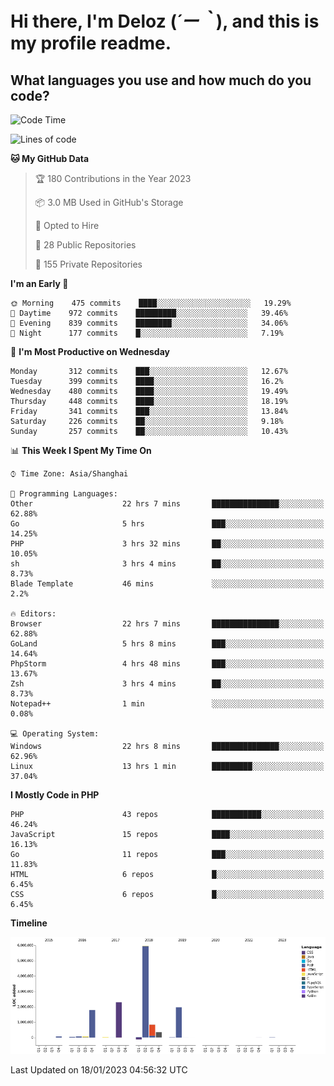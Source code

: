 # **Hi there, I'm Deloz (*´ー｀*), and this is my profile readme.**
<!--  [![Profile views](https://gpvc.arturio.dev/dank-del)](https://github.com/dank-del) -->
## **What languages you use and how much do you code?**

<!--START_SECTION:waka-->
![Code Time](http://img.shields.io/badge/Code%20Time-725%20hrs%2042%20mins-blue)

![Lines of code](https://img.shields.io/badge/From%20Hello%20World%20I%27ve%20Written-13%20Million%20lines%20of%20code-blue)

**🐱 My GitHub Data** 

> 🏆 180 Contributions in the Year 2023
 > 
> 📦 3.0 MB Used in GitHub's Storage 
 > 
> 💼 Opted to Hire
 > 
> 📜 28 Public Repositories 
 > 
> 🔑 155 Private Repositories  
 > 
**I'm an Early 🐤** 

```text
🌞 Morning    475 commits    ████░░░░░░░░░░░░░░░░░░░░░   19.29% 
🌆 Daytime    972 commits    █████████░░░░░░░░░░░░░░░░   39.46% 
🌃 Evening    839 commits    ████████░░░░░░░░░░░░░░░░░   34.06% 
🌙 Night      177 commits    █░░░░░░░░░░░░░░░░░░░░░░░░   7.19%

```
📅 **I'm Most Productive on Wednesday** 

```text
Monday       312 commits    ███░░░░░░░░░░░░░░░░░░░░░░   12.67% 
Tuesday      399 commits    ████░░░░░░░░░░░░░░░░░░░░░   16.2% 
Wednesday    480 commits    ████░░░░░░░░░░░░░░░░░░░░░   19.49% 
Thursday     448 commits    ████░░░░░░░░░░░░░░░░░░░░░   18.19% 
Friday       341 commits    ███░░░░░░░░░░░░░░░░░░░░░░   13.84% 
Saturday     226 commits    ██░░░░░░░░░░░░░░░░░░░░░░░   9.18% 
Sunday       257 commits    ██░░░░░░░░░░░░░░░░░░░░░░░   10.43%

```


📊 **This Week I Spent My Time On** 

```text
⌚︎ Time Zone: Asia/Shanghai

💬 Programming Languages: 
Other                    22 hrs 7 mins       ███████████████░░░░░░░░░░   62.88% 
Go                       5 hrs               ███░░░░░░░░░░░░░░░░░░░░░░   14.25% 
PHP                      3 hrs 32 mins       ██░░░░░░░░░░░░░░░░░░░░░░░   10.05% 
sh                       3 hrs 4 mins        ██░░░░░░░░░░░░░░░░░░░░░░░   8.73% 
Blade Template           46 mins             ░░░░░░░░░░░░░░░░░░░░░░░░░   2.2%

🔥 Editors: 
Browser                  22 hrs 7 mins       ███████████████░░░░░░░░░░   62.88% 
GoLand                   5 hrs 8 mins        ███░░░░░░░░░░░░░░░░░░░░░░   14.64% 
PhpStorm                 4 hrs 48 mins       ███░░░░░░░░░░░░░░░░░░░░░░   13.67% 
Zsh                      3 hrs 4 mins        ██░░░░░░░░░░░░░░░░░░░░░░░   8.73% 
Notepad++                1 min               ░░░░░░░░░░░░░░░░░░░░░░░░░   0.08%

💻 Operating System: 
Windows                  22 hrs 8 mins       ███████████████░░░░░░░░░░   62.96% 
Linux                    13 hrs 1 min        █████████░░░░░░░░░░░░░░░░   37.04%

```

**I Mostly Code in PHP** 

```text
PHP                      43 repos            ███████████░░░░░░░░░░░░░░   46.24% 
JavaScript               15 repos            ████░░░░░░░░░░░░░░░░░░░░░   16.13% 
Go                       11 repos            ███░░░░░░░░░░░░░░░░░░░░░░   11.83% 
HTML                     6 repos             █░░░░░░░░░░░░░░░░░░░░░░░░   6.45% 
CSS                      6 repos             █░░░░░░░░░░░░░░░░░░░░░░░░   6.45%

```


**Timeline**

![Chart not found](https://raw.githubusercontent.com/deloz/deloz/main/charts/bar_graph.png) 


 Last Updated on 18/01/2023 04:56:32 UTC
<!--END_SECTION:waka-->
